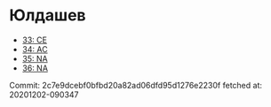 # Юлдашев
- [33: CE](33.md)
- [34: AC](34.md)
- [35: NA](35.md)
- [36: NA](36.md)

Commit: 2c7e9dcebf0bfbd20a82ad06dfd95d1276e2230f
 fetched at: 20201202-090347
